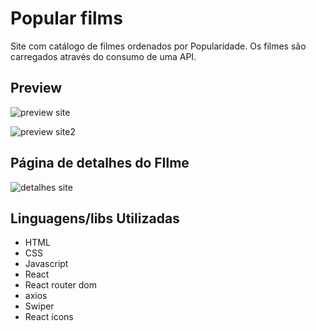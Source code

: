 # Popular films
Site com catálogo de filmes ordenados por Popularidade.
Os filmes são carregados através do consumo de uma API.

## Preview

![preview site](https://user-images.githubusercontent.com/93009888/177031637-fd919f93-96bf-4711-9a3a-b4a288d38fba.JPG)

![preview site2](https://user-images.githubusercontent.com/93009888/177031745-eb78ad0b-7f15-4ef8-92c8-b52f04edab31.JPG)

## Página de detalhes do FIlme

![detalhes site](https://user-images.githubusercontent.com/93009888/177031852-f30a7b6c-44cd-41a9-9f9f-e55c8456836f.JPG)

## Linguagens/libs Utilizadas

+ HTML
+ CSS
+ Javascript
+ React
+ React router dom
+ axios
+ Swiper
+ React icons


